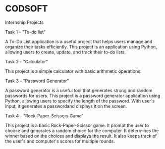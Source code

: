 # CODSOFT
Internship Projects 

Task 1 - "To-do list"

A To-Do List application is a useful project that helps users manage and organize their tasks efficiently. 
This project is an application using Python, allowing users to create, update, and track their to-do lists.

Task 2 - "Calculator"

This project is a simple calculator with basic arithmetic operations.

Task 3 - "Password Generator"

A password generator is a useful tool that generates strong and random passwords for users. 
This project is a password generator application using Python, allowing users to specify the length of the password. 
With user's input, it generates a passwordand displays it on the screen.

Task 4 - "Rock-Paper-Scissors Game"

This project is a basic Rock-Paper-Scissor game.
It prompt the user to choose and generates a random choice for the computer. It determines the winner based on the choices and displays the result.
It also keeps track of the user's and computer's scores for multiple rounds.
